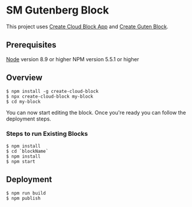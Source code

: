 # SM Gutenberg Block

This project uses [Create Cloud Block App](https://github.com/front/create-cloud-block) and [Create Guten Block](https://github.com/ahmadawais/create-guten-block).

## Prerequisites

[Node](https://nodejs.org/en/download/) version 8.9 or higher
NPM version 5.5.1 or higher

## Overview

```
$ npm install -g create-cloud-block
$ npx create-cloud-block my-block
$ cd my-block
```

You can now start editing the block.  Once you're ready you can follow the deployment steps.

### Steps to run Existing Blocks
```
$ npm install
$ cd `blockName`
$ npm install
$ npm start
```

## Deployment

```
$ npm run build
$ npm publish
```
